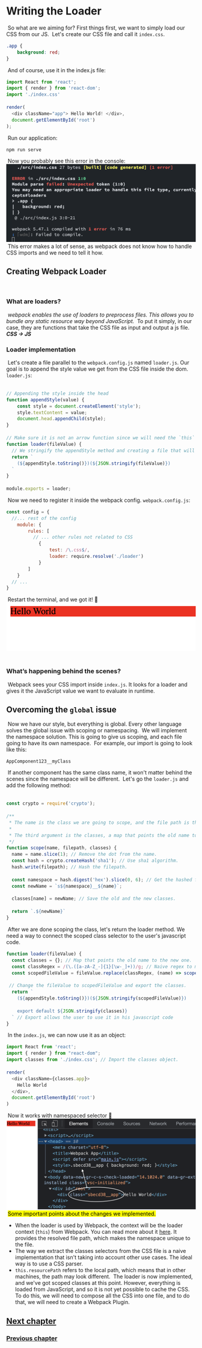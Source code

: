 # Writing the Loader
​
So what are we aiming for? First things first, we want to simply load our CSS from our JS.
​
Let's create our CSS file and call it `index.css`.
```css
.app {
	background: red;
}
```
​
And of course, use it in the index.js file:
```js
import React from 'react';
import { render } from 'react-dom';
import './index.css'
​
render(
  <div className="app"> Hello World! </div>,
  document.getElementById('root')
);
```
​
Run our application:
```bash
npm run serve
```
​
Now you probably see this error in the console:
![Error](./assets/failed-to-load-css-error.png)
​
This error makes a lot of sense, as webpack does not know how to handle CSS imports and we need to tell it how.
​
## Creating Webpack Loader
​
### What are loaders?
​
*webpack enables the use of loaders to preprocess files. This allows you to bundle any static resource way beyond JavaScript.*
​
To put it simply, in our case, they are functions that take the CSS file as input and output a js file.
_**CSS -> JS**_
​
### Loader implementation
​
Let's create a file parallel to the `webpack.config.js` named `loader.js`.
Our goal is to append the style value we get from the CSS file inside the dom.
​
`loader.js`:
```js
​
// Appending the style inside the head
function appendStyle(value) {
    const style = document.createElement('style');
    style.textContent = value;
    document.head.appendChild(style);
}
​
// Make sure it is not an arrow function since we will need the `this` context of webpack
function loader(fileValue) {
  // We stringify the appendStyle method and creating a file that will invoked with the css file value in run time
  return `
    (${appendStyle.toString()})(${JSON.stringify(fileValue)})
  `
}
​
module.exports = loader;
```
​
Now we need to register it inside the webpack config.
​
`webpack.config.js`:
```js
const config = {
  //... rest of the config
    module: {
        rules: [
          // ... other rules not related to CSS
            {
                test: /\.css$/,
                loader: require.resolve('./loader')
            }
        ]
    }
  // ...
}
```
​
Restart the terminal, and we got it! 🎊
​
![Loader success](./assets/loader-out-result.png)
​
​
### What’s happening behind the scenes?
​
Webpack sees your CSS import inside `index.js`. It looks for a loader and gives it the JavaScript value we want to evaluate in runtime.
​
## Overcoming the `global` issue
​
Now we have our style, but everything is global. Every other language solves the global issue with scoping or namespacing.
​
We will implement the namespace solution. This is going to give us scoping, and each file going to have its own namespace.
​
For example, our import is going to look like this:
```
AppComponent123__myClass
```
​
If another component has the same class name, it won't matter behind the scenes since the namespace will be different.
​
Let's go the `loader.js` and add the following method:
```js
​
const crypto = require('crypto');
​
/**
 * The name is the class we are going to scope, and the file path is the value we are going to for the namespacing.
 * 
 * The third argument is the classes, a map that points the old name to the new one.
 */
function scope(name, filepath, classes) {
  name = name.slice(1); // Remove the dot from the name.
  const hash = crypto.createHash('sha1'); // Use sha1 algorithm.
  hash.write(filepath); // Hash the filepath.
  
  const namespace = hash.digest('hex').slice(0, 6); // Get the hashed filepath.
  const newName = `s${namespace}__${name}`;
​
  classes[name] = newName; // Save the old and the new classes.
​
  return `.${newName}`
}
```
​
After we are done scoping the class, let's return the loader method.
We need a way to connect the scoped class selector to the user's javascript code.
​
```js
function loader(fileValue) {
  const classes = {}; // Map that points the old name to the new one.
  const classRegex = /(\.([a-zA-Z_-]{1}[\w-_]+))/g; // Naive regex to match everything that start with dot.
  const scopedFileValue = fileValue.replace(classRegex, (name) => scope(name, this.resourcePath, classes)); // Replace the old class with the new one and add it to the classes object
​
 // Change the fileValue to scopedFileValue and export the classes.
  return `
    (${appendStyle.toString()})(${JSON.stringify(scopedFileValue)})
​
    export default ${JSON.stringify(classes)}
  ` // Export allows the user to use it in his javascript code
}
```
​
In the `index.js`, we can now use it as an object:
​
```js
import React from 'react';
import { render } from "react-dom";
import classes from './index.css'; // Import the classes object.
​
render(
  <div className={classes.app}>
    Hello World
  </div>,
  document.getElementById('root')
)
```
​
Now it works with namespaced selector 🎉
​
![Class with namespaced selector](./assets/loader-namespaced-selector.png)
​
<mark>Some important points about the changes we implemented.</mark>
​
* When the loader is used by Webpack, the context will be the loader context (`this`) from Webpack. You can read more about it [here](https://webpack.js.org/api/loaders/). It provides the resolved file path, which makes the namespace unique to the file.
​
* The way we extract the classes selectors from the CSS file is a naive implementation that isn't taking into account other use cases. The ideal way is to use a CSS parser.
* `this.resourcePath` refers to the local path, which means that in other machines, the path may look different.
​
The loader is now implemented, and we've got scoped classes at this point. However, everything is loaded from JavaScript, and so it is not yet possible to cache the CSS.
​
To do this, we will need to compose all the CSS into one file, and to do that, we will need to create a Webpack Plugin.
​
## [Next chapter](./css-plugin.md)
### [Previous chapter](./setup-the-solution.md)
